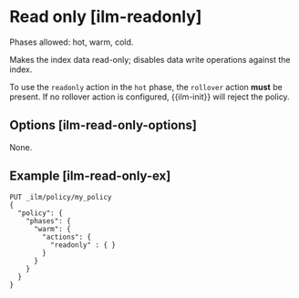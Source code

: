 # Read only [ilm-readonly]

Phases allowed: hot, warm, cold.

Makes the index data read-only; disables data write operations against the index.

To use the `readonly` action in the `hot` phase, the `rollover` action **must** be present. If no rollover action is configured, {{ilm-init}} will reject the policy.

## Options [ilm-read-only-options]

None.


## Example [ilm-read-only-ex]

```console
PUT _ilm/policy/my_policy
{
  "policy": {
    "phases": {
      "warm": {
        "actions": {
          "readonly" : { }
        }
      }
    }
  }
}
```


